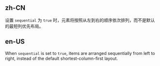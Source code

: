 ## zh-CN

设置 `sequential` 为 `true` 时，元素将按照从左到右的顺序依次排列，而不是默认的最短列优先布局。

## en-US

When `sequential` is set to `true`, items are arranged sequentially from left to right, instead of the default shortest-column-first layout.
